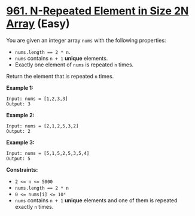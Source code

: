 # [961. N-Repeated Element in Size 2N Array][link] (Easy)

[link]: https://leetcode.com/problems/n-repeated-element-in-size-2n-array/

You are given an integer array `nums` with the following properties:

- `nums.length == 2 * n`.
- `nums` contains `n + 1` **unique** elements.
- Exactly one element of `nums` is repeated `n` times.

Return the element that is repeated  `n` times.

**Example 1:**

```
Input: nums = [1,2,3,3]
Output: 3
```

**Example 2:**

```
Input: nums = [2,1,2,5,3,2]
Output: 2
```

**Example 3:**

```
Input: nums = [5,1,5,2,5,3,5,4]
Output: 5
```

**Constraints:**

- `2 <= n <= 5000`
- `nums.length == 2 * n`
- `0 <= nums[i] <= 10⁴`
- `nums` contains `n + 1` **unique** elements and one of them is repeated exactly `n` times.
